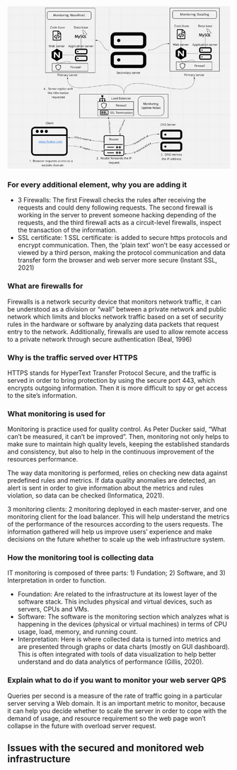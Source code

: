 ![image](https://github.com/sw-ouahmane/alx-system_engineering-devops/blob/master/0x09-web_infrastructure_design/secured_and_monitored_web_infrastructure.PNG)

### For every additional element, why you are adding it

- 3 Firewalls: The first Firewall checks the rules after receiving the requests and could deny following requests. The second firewall is working in the server to prevent someone hacking depending of the requests, and the third firewall acts as a circuit-level firewalls, inspect the transaction of the information.
- SSL certificate: 1 SSL certificate: is added to secure https protocols and encrypt communication. Then, the ‘plain text’ won’t be easy accessed or viewed by a third person, making the protocol communication and data transfer form the browser and web server more secure (Instant SSL, 2021)

### What are firewalls for

Firewalls is a network security device that monitors network traffic, it can be understood as a division or “wall” between a private network and public network which limits and blocks network traffic based on a set of security rules in the hardware or software by analyzing data packets that request entry to the network. Additionally, firewalls are used to allow remote access to a private network through secure authentication (Beal, 1996)

### Why is the traffic served over HTTPS

HTTPS stands for HyperText Transfer Protocol Secure, and the traffic is served in order to bring protection by using the secure port 443, which encrypts outgoing information. Then it is more difficult to spy or get access to the site’s information.

### What monitoring is used for

Monitoring is practice used for quality control. As Peter Ducker said, “What can’t be measured, it can’t be improved”. Then, monitoring not only helps to make sure to maintain high quality levels, keeping the established standards and consistency, but also to help in the continuous improvement of the resources performance.

The way data monitoring is performed, relies on checking new data against predefined rules and metrics. If data quality anomalies are detected, an alert is sent in order to give information about the metrics and rules violation, so data can be checked (Informatica, 2021).

3 monitoring clients: 2 monitoring deployed in each master-server, and one monitoring client for the load balancer. This will help understand the metrics of the performance of the resources according to the users requests. The information gathered will help us improve users’ experience and make decisions on the future whether to scale up the web infrastructure system.

### How the monitoring tool is collecting data

IT monitoring is composed of three parts: 1) Fundation; 2) Software, and 3) Interpretation in order to function.

- Foundation: Are related to the infrastructure at its lowest layer of the software stack. This includes physical and virtual devices, such as servers, CPUs and VMs.
- Software: The software is the monitoring section which analyzes what is happening in the devices (physical or virtual machines) in terms of CPU usage, load, memory, and running count.
- Interpretation: Here is where collected data is turned into metrics and are presented through graphs or data charts (mostly on GUI dashboard). This is often integrated with tools of data visualization to help better understand and do data analytics of performance (Gillis, 2020).

### Explain what to do if you want to monitor your web server QPS

Queries per second is a measure of the rate of traffic going in a particular server serving a Web domain. It is an important metric to monitor, because it can help you decide whether to scale the server in order to cope with the demand of usage, and resource requirement so the web page won’t collapse in the future with overload server request.

## Issues with the secured and monitored web infrastructure